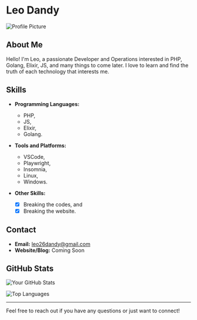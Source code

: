 # Leo Dandy

![Profile Picture](URL_to_your_profile_picture)

## About Me

Hello! I'm Leo, a passionate Developer and Operations interested in PHP, Golang, Elixir, JS, and many things to come later. I love to learn and find the truth of each technology that interests me.

## Skills

- **Programming Languages:**
  - PHP,
  - JS,
  - Elixir,
  - Golang.
 
    
- **Tools and Platforms:**
  - VSCode,
  - Playwright,
  - Insomnia,
  - Linux,
  - Windows.
 
     
- **Other Skills:**
  - [x] Breaking the codes, and
  - [x] Breaking the website.

## Contact

- **Email:** leo26dandy@gmail.com
- **Website/Blog:** Coming Soon

## GitHub Stats

![Your GitHub Stats](https://github-readme-stats.vercel.app/api?username=leo26dandy&show_icons=true&theme=radical)

![Top Languages](https://github-readme-stats.vercel.app/api/top-langs/?username=leo26dandy&layout=compact&theme=radical)

---

Feel free to reach out if you have any questions or just want to connect!

<!---
leo26dandy/leo26dandy is a ✨ special ✨ repository because its `README.md` (this file) appears on your GitHub profile.
You can click the Preview link to take a look at your changes.
--->
